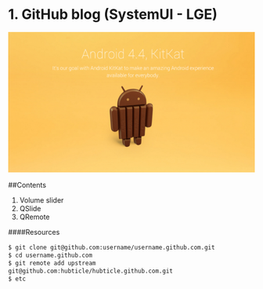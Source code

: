 # 1. GitHub blog (SystemUI - LGE)
![Image](kk.png?raw=true)

##Contents

1. Volume slider
2. QSlide
3. QRemote

####Resources
  
    $ git clone git@github.com:username/username.github.com.git
    $ cd username.github.com
    $ git remote add upstream git@github.com:hubticle/hubticle.github.com.git
    $ etc

